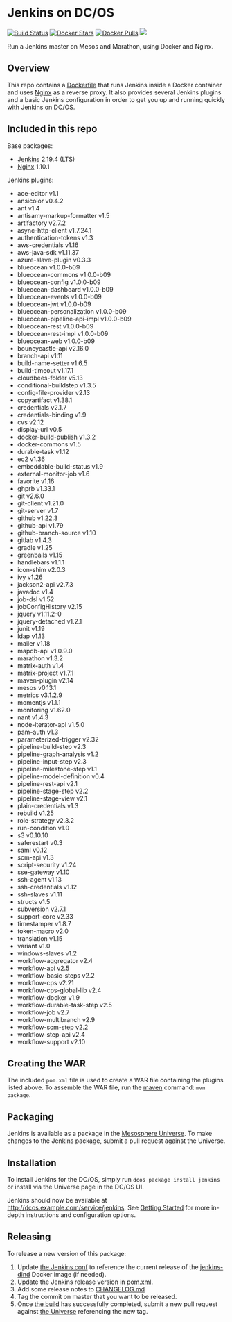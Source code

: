 # Jenkins on DC/OS
[![Build Status](https://jenkins.mesosphere.com/service/jenkins/buildStatus/icon?job=Jenkins/public-jenkins-dcos-master)](https://jenkins.mesosphere.com/service/jenkins/view/Velocity/job/Jenkins/job/public-jenkins-dcos-master/)
[![Docker Stars](https://img.shields.io/docker/stars/mesosphere/jenkins.svg)][docker-hub]
[![Docker Pulls](https://img.shields.io/docker/pulls/mesosphere/jenkins.svg)][docker-hub]
[![](https://images.microbadger.com/badges/image/mesosphere/jenkins.svg)](http://microbadger.com/images/mesosphere/jenkins "Get your own image badge on microbadger.com")

Run a Jenkins master on Mesos and Marathon, using Docker and Nginx.

## Overview
This repo contains a [Dockerfile](Dockerfile) that runs Jenkins inside a Docker
container and uses [Nginx][nginx-home] as a reverse proxy. It also provides
several Jenkins plugins and a basic Jenkins configuration in order to get you
up and running quickly with Jenkins on DC/OS.

## Included in this repo
Base packages:
  * [Jenkins][jenkins-home] 2.19.4 (LTS)
  * [Nginx][nginx-home] 1.10.1

Jenkins plugins:
  * ace-editor v1.1
  * ansicolor v0.4.2
  * ant v1.4
  * antisamy-markup-formatter v1.5
  * artifactory v2.7.2
  * async-http-client v1.7.24.1
  * authentication-tokens v1.3
  * aws-credentials v1.16
  * aws-java-sdk v1.11.37
  * azure-slave-plugin v0.3.3
  * blueocean v1.0.0-b09
  * blueocean-commons v1.0.0-b09
  * blueocean-config v1.0.0-b09
  * blueocean-dashboard v1.0.0-b09
  * blueocean-events v1.0.0-b09
  * blueocean-jwt v1.0.0-b09
  * blueocean-personalization v1.0.0-b09
  * blueocean-pipeline-api-impl v1.0.0-b09
  * blueocean-rest v1.0.0-b09
  * blueocean-rest-impl v1.0.0-b09
  * blueocean-web v1.0.0-b09
  * bouncycastle-api v2.16.0
  * branch-api v1.11
  * build-name-setter v1.6.5
  * build-timeout v1.17.1
  * cloudbees-folder v5.13
  * conditional-buildstep v1.3.5
  * config-file-provider v2.13
  * copyartifact v1.38.1
  * credentials v2.1.7
  * credentials-binding v1.9
  * cvs v2.12
  * display-url v0.5
  * docker-build-publish v1.3.2
  * docker-commons v1.5
  * durable-task v1.12
  * ec2 v1.36
  * embeddable-build-status v1.9
  * external-monitor-job v1.6
  * favorite v1.16
  * ghprb v1.33.1
  * git v2.6.0
  * git-client v1.21.0
  * git-server v1.7
  * github v1.22.3
  * github-api v1.79
  * github-branch-source v1.10
  * gitlab v1.4.3
  * gradle v1.25
  * greenballs v1.15
  * handlebars v1.1.1
  * icon-shim v2.0.3
  * ivy v1.26
  * jackson2-api v2.7.3
  * javadoc v1.4
  * job-dsl v1.52
  * jobConfigHistory v2.15
  * jquery v1.11.2-0
  * jquery-detached v1.2.1
  * junit v1.19
  * ldap v1.13
  * mailer v1.18
  * mapdb-api v1.0.9.0
  * marathon v1.3.2
  * matrix-auth v1.4
  * matrix-project v1.7.1
  * maven-plugin v2.14
  * mesos v0.13.1
  * metrics v3.1.2.9
  * momentjs v1.1.1
  * monitoring v1.62.0
  * nant v1.4.3
  * node-iterator-api v1.5.0
  * pam-auth v1.3
  * parameterized-trigger v2.32
  * pipeline-build-step v2.3
  * pipeline-graph-analysis v1.2
  * pipeline-input-step v2.3
  * pipeline-milestone-step v1.1
  * pipeline-model-definition v0.4
  * pipeline-rest-api v2.1
  * pipeline-stage-step v2.2
  * pipeline-stage-view v2.1
  * plain-credentials v1.3
  * rebuild v1.25
  * role-strategy v2.3.2
  * run-condition v1.0
  * s3 v0.10.10
  * saferestart v0.3
  * saml v0.12
  * scm-api v1.3
  * script-security v1.24
  * sse-gateway v1.10
  * ssh-agent v1.13
  * ssh-credentials v1.12
  * ssh-slaves v1.11
  * structs v1.5
  * subversion v2.7.1
  * support-core v2.33
  * timestamper v1.8.7
  * token-macro v2.0
  * translation v1.15
  * variant v1.0
  * windows-slaves v1.2
  * workflow-aggregator v2.4
  * workflow-api v2.5
  * workflow-basic-steps v2.2
  * workflow-cps v2.21
  * workflow-cps-global-lib v2.4
  * workflow-docker v1.9
  * workflow-durable-task-step v2.5
  * workflow-job v2.7
  * workflow-multibranch v2.9
  * workflow-scm-step v2.2
  * workflow-step-api v2.4
  * workflow-support v2.10


## Creating the WAR
The included `pom.xml` file is used to create a WAR file containing the plugins
listed above. To assemble the WAR file, run the [maven][apache-maven] command:
`mvn package`.

## Packaging
Jenkins is available as a package in the [Mesosphere Universe][universe].
To make changes to the Jenkins package, submit a pull request against the
Universe.

## Installation

To install Jenkins for the DC/OS, simply run `dcos package install jenkins` or install via the Universe page in the DC/OS UI.

Jenkins should now be available at <http://dcos.example.com/service/jenkins>.
See [Getting Started][getting-started] for more in-depth instructions and
configuration options.

## Releasing
To release a new version of this package:

  1. Update [the Jenkins conf][jenkins-conf] to reference the current release of
  the [jenkins-dind][jenkins-dind] Docker image (if needed).
  2. Update the Jenkins release version in [pom.xml](pom.xml).
  3. Add some release notes to [CHANGELOG.md](CHANGELOG.md)
  4. Tag the commit on master that you want to be released.
  5. Once [the build][jenkins-build] has successfully completed, submit a new
  pull request against [the Universe][universe] referencing the new tag.

[apache-maven]: https://maven.apache.org
[docker-hub]: https://hub.docker.com/r/mesosphere/jenkins
[getting-started]: http://mesosphere.github.io/jenkins-dcos/docs/
[jenkins-conf]: /conf/jenkins/config.xml
[jenkins-dind]: https://github.com/mesosphere/jenkins-dind-agent
[jenkins-home]: https://jenkins-ci.org/
[nginx-home]: http://nginx.org/en/
[jenkins-build]: https://jenkins.mesosphere.com/service/jenkins/job/public-jenkins-dcos-master/
[universe]: https://github.com/mesosphere/universe

